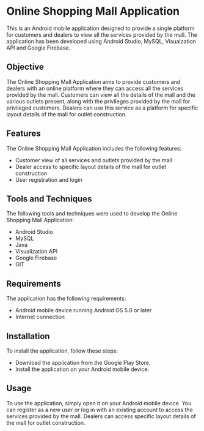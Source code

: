 # Online Shopping Mall Application
This is an Android mobile application designed to provide a single platform for customers and dealers to view all the services provided by the mall. The application has been developed using Android Studio, MySQL, Visualzation API and Google Firebase.

## Objective
The Online Shopping Mall Application aims to provide customers and dealers with an online platform where they can access all the services provided by the mall. Customers can view all the details of the mall and the various outlets present, along with the privileges provided by the mall for privileged customers. Dealers can use this service as a platform for specific layout details of the mall for outlet construction.

## Features
The Online Shopping Mall Application includes the following features:

- Customer view of all services and outlets provided by the mall
- Dealer access to specific layout details of the mall for outlet construction
- User registration and login

## Tools and Techniques
The following tools and techniques were used to develop the Online Shopping Mall Application:

- Android Studio
- MySQL
- Java
- Visualization API
- Google Firebase
- GIT

## Requirements
The application has the following requirements:

- Android mobile device running Android OS 5.0 or later
- Internet connection

## Installation
To install the application, follow these steps:

- Download the application from the Google Play Store.
- Install the application on your Android mobile device.

## Usage
To use the application, simply open it on your Android mobile device. You can register as a new user or log in with an existing account to access the services provided by the mall. Dealers can access specific layout details of the mall for outlet construction.